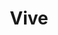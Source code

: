 ---
title: Vive
crosslinks:
- oculus
- The_Gaben
- virtualreality
- EliteDangerous
- PSVR
- gaming
- pcmasterrace
- SteamVR
- Games
- ironrain
- Steam
- nvidia
- adultvrgames
- RecRoom
- pcgaming
- IAmA
- hlvr
- simracing
- mechwarrior
- hotas
---